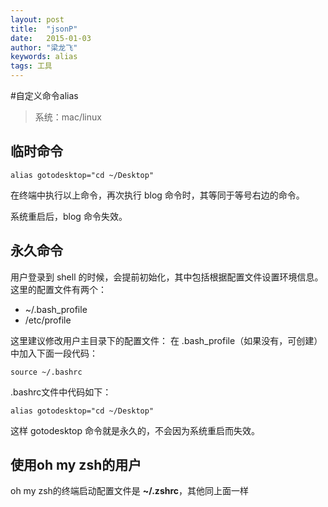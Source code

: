 ```yaml
---
layout: post
title:  "jsonP"
date:   2015-01-03 
author: "梁龙飞"
keywords: alias
tags: 工具
---
```


#自定义命令alias

> 系统：mac/linux

## 临时命令

```
alias gotodesktop="cd ~/Desktop"
```
在终端中执行以上命令，再次执行 blog 命令时，其等同于等号右边的命令。

系统重启后，blog 命令失效。

## 永久命令

用户登录到 shell 的时候，会提前初始化，其中包括根据配置文件设置环境信息。这里的配置文件有两个：
 - ~/.bash_profile
 - /etc/profile

这里建议修改用户主目录下的配置文件：
在 .bash_profile（如果没有，可创建）中加入下面一段代码：
```
source ~/.bashrc
``` 

.bashrc文件中代码如下：
```
alias gotodesktop="cd ~/Desktop"
```

这样 gotodesktop 命令就是永久的，不会因为系统重启而失效。

## 使用oh my zsh的用户

oh my zsh的终端启动配置文件是 **~/.zshrc**，其他同上面一样




